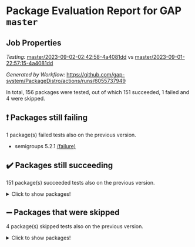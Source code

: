 # Package Evaluation Report for GAP `master`

## Job Properties

*Testing:* [master/2023-09-02-02:42:58-4a4081dd](https://github.com/gap-system/PackageDistro/blob/data/reports/master/2023-09-02-02:42:58-4a4081dd) vs [master/2023-09-01-22:57:15-4a4081dd](https://github.com/gap-system/PackageDistro/blob/data/reports/master/2023-09-01-22:57:15-4a4081dd)

*Generated by Workflow:* https://github.com/gap-system/PackageDistro/actions/runs/6055737949

In total, 156 packages were tested, out of which 151 succeeded, 1 failed and 4 were skipped.

## :exclamation: Packages still failing

1 package(s) failed tests also on the previous version.
- semigroups 5.2.1 [(failure)](https://github.com/gap-system/PackageDistro/actions/runs/6055737949/job/16435191346)

## :heavy_check_mark: Packages still succeeding

151 package(s) succeeded tests also on the previous version.
<details><summary>Click to show packages!</summary>

- 4ti2interface 2023.02-04 [(success)](https://github.com/gap-system/PackageDistro/actions/runs/6055737949/job/16435183112)
- ace 5.6.2 [(success)](https://github.com/gap-system/PackageDistro/actions/runs/6055737949/job/16435183186)
- aclib 1.3.2 [(success)](https://github.com/gap-system/PackageDistro/actions/runs/6055737949/job/16435183255)
- agt 0.3.1 [(success)](https://github.com/gap-system/PackageDistro/actions/runs/6055737949/job/16435183327)
- alnuth 3.2.1 [(success)](https://github.com/gap-system/PackageDistro/actions/runs/6055737949/job/16435183405)
- anupq 3.3.0 [(success)](https://github.com/gap-system/PackageDistro/actions/runs/6055737949/job/16435183476)
- atlasrep 2.1.7 [(success)](https://github.com/gap-system/PackageDistro/actions/runs/6055737949/job/16435183545)
- autodoc 2023.06.19 [(success)](https://github.com/gap-system/PackageDistro/actions/runs/6055737949/job/16435183597)
- automata 1.15 [(success)](https://github.com/gap-system/PackageDistro/actions/runs/6055737949/job/16435183661)
- automgrp 1.3.2 [(success)](https://github.com/gap-system/PackageDistro/actions/runs/6055737949/job/16435183713)
- autpgrp 1.11 [(success)](https://github.com/gap-system/PackageDistro/actions/runs/6055737949/job/16435183784)
- cap 2023.09-01 [(success)](https://github.com/gap-system/PackageDistro/actions/runs/6055737949/job/16435183832)
- caratinterface 2.3.5 [(success)](https://github.com/gap-system/PackageDistro/actions/runs/6055737949/job/16435183897)
- cddinterface 2022.11.01 [(success)](https://github.com/gap-system/PackageDistro/actions/runs/6055737949/job/16435183934)
- circle 1.6.6 [(success)](https://github.com/gap-system/PackageDistro/actions/runs/6055737949/job/16435183973)
- classicpres 1.22 [(success)](https://github.com/gap-system/PackageDistro/actions/runs/6055737949/job/16435184007)
- cohomolo 1.6.11 [(success)](https://github.com/gap-system/PackageDistro/actions/runs/6055737949/job/16435184043)
- congruence 1.2.5 [(success)](https://github.com/gap-system/PackageDistro/actions/runs/6055737949/job/16435184086)
- corelg 1.56 [(success)](https://github.com/gap-system/PackageDistro/actions/runs/6055737949/job/16435184129)
- crime 1.6 [(success)](https://github.com/gap-system/PackageDistro/actions/runs/6055737949/job/16435184171)
- crisp 1.4.6 [(success)](https://github.com/gap-system/PackageDistro/actions/runs/6055737949/job/16435184215)
- crypting 0.10.4 [(success)](https://github.com/gap-system/PackageDistro/actions/runs/6055737949/job/16435184265)
- cryst 4.1.26 [(success)](https://github.com/gap-system/PackageDistro/actions/runs/6055737949/job/16435184313)
- crystcat 1.1.10 [(success)](https://github.com/gap-system/PackageDistro/actions/runs/6055737949/job/16435184365)
- ctbllib 1.3.6 [(success)](https://github.com/gap-system/PackageDistro/actions/runs/6055737949/job/16435184425)
- cubefree 1.19 [(success)](https://github.com/gap-system/PackageDistro/actions/runs/6055737949/job/16435184472)
- curlinterface 2.3.2 [(success)](https://github.com/gap-system/PackageDistro/actions/runs/6055737949/job/16435184515)
- cvec 2.8.1 [(success)](https://github.com/gap-system/PackageDistro/actions/runs/6055737949/job/16435184561)
- datastructures 0.3.0 [(success)](https://github.com/gap-system/PackageDistro/actions/runs/6055737949/job/16435184597)
- deepthought 1.0.6 [(success)](https://github.com/gap-system/PackageDistro/actions/runs/6055737949/job/16435184634)
- design 1.8 [(success)](https://github.com/gap-system/PackageDistro/actions/runs/6055737949/job/16435184678)
- difsets 2.3.1 [(success)](https://github.com/gap-system/PackageDistro/actions/runs/6055737949/job/16435184725)
- digraphs 1.6.2 [(success)](https://github.com/gap-system/PackageDistro/actions/runs/6055737949/job/16435184770)
- edim 1.3.7 [(success)](https://github.com/gap-system/PackageDistro/actions/runs/6055737949/job/16435184818)
- example 4.3.4 [(success)](https://github.com/gap-system/PackageDistro/actions/runs/6055737949/job/16435184868)
- examplesforhomalg 2023.08-02 [(success)](https://github.com/gap-system/PackageDistro/actions/runs/6055737949/job/16435184906)
- factint 1.6.3 [(success)](https://github.com/gap-system/PackageDistro/actions/runs/6055737949/job/16435184953)
- ferret 1.0.9 [(success)](https://github.com/gap-system/PackageDistro/actions/runs/6055737949/job/16435184994)
- fga 1.5.0 [(success)](https://github.com/gap-system/PackageDistro/actions/runs/6055737949/job/16435185048)
- fining 1.5.6 [(success)](https://github.com/gap-system/PackageDistro/actions/runs/6055737949/job/16435185114)
- float 1.0.3 [(success)](https://github.com/gap-system/PackageDistro/actions/runs/6055737949/job/16435185176)
- format 1.4.3 [(success)](https://github.com/gap-system/PackageDistro/actions/runs/6055737949/job/16435185227)
- forms 1.2.9 [(success)](https://github.com/gap-system/PackageDistro/actions/runs/6055737949/job/16435185284)
- fplsa 1.2.6 [(success)](https://github.com/gap-system/PackageDistro/actions/runs/6055737949/job/16435185332)
- fr 2.4.12 [(success)](https://github.com/gap-system/PackageDistro/actions/runs/6055737949/job/16435185386)
- francy 2.0.3 [(success)](https://github.com/gap-system/PackageDistro/actions/runs/6055737949/job/16435185440)
- fwtree 1.3 [(success)](https://github.com/gap-system/PackageDistro/actions/runs/6055737949/job/16435185515)
- gapdoc 1.6.6 [(success)](https://github.com/gap-system/PackageDistro/actions/runs/6055737949/job/16435185577)
- gauss 2023.02-04 [(success)](https://github.com/gap-system/PackageDistro/actions/runs/6055737949/job/16435185645)
- gaussforhomalg 2023.08-01 [(success)](https://github.com/gap-system/PackageDistro/actions/runs/6055737949/job/16435185703)
- gbnp 1.0.5 [(success)](https://github.com/gap-system/PackageDistro/actions/runs/6055737949/job/16435185757)
- generalizedmorphismsforcap 2023.08-02 [(success)](https://github.com/gap-system/PackageDistro/actions/runs/6055737949/job/16435185811)
- genss 1.6.8 [(success)](https://github.com/gap-system/PackageDistro/actions/runs/6055737949/job/16435185866)
- gradedmodules 2023.08-01 [(success)](https://github.com/gap-system/PackageDistro/actions/runs/6055737949/job/16435185923)
- gradedringforhomalg 2023.08-01 [(success)](https://github.com/gap-system/PackageDistro/actions/runs/6055737949/job/16435185973)
- grape 4.9.0 [(success)](https://github.com/gap-system/PackageDistro/actions/runs/6055737949/job/16435186045)
- groupoids 1.73 [(success)](https://github.com/gap-system/PackageDistro/actions/runs/6055737949/job/16435186102)
- grpconst 2.6.4 [(success)](https://github.com/gap-system/PackageDistro/actions/runs/6055737949/job/16435186151)
- guarana 0.96.3 [(success)](https://github.com/gap-system/PackageDistro/actions/runs/6055737949/job/16435186190)
- guava 3.18 [(success)](https://github.com/gap-system/PackageDistro/actions/runs/6055737949/job/16435186230)
- hap 1.58 [(success)](https://github.com/gap-system/PackageDistro/actions/runs/6055737949/job/16435186281)
- hapcryst 0.1.15 [(success)](https://github.com/gap-system/PackageDistro/actions/runs/6055737949/job/16435186333)
- hecke 1.5.3 [(success)](https://github.com/gap-system/PackageDistro/actions/runs/6055737949/job/16435186383)
- help 3.5 [(success)](https://github.com/gap-system/PackageDistro/actions/runs/6055737949/job/16435186436)
- homalg 2023.08-02 [(success)](https://github.com/gap-system/PackageDistro/actions/runs/6055737949/job/16435186484)
- homalgtocas 2023.08-01 [(success)](https://github.com/gap-system/PackageDistro/actions/runs/6055737949/job/16435186539)
- idrel 2.45 [(success)](https://github.com/gap-system/PackageDistro/actions/runs/6055737949/job/16435186592)
- images 1.3.1 [(success)](https://github.com/gap-system/PackageDistro/actions/runs/6055737949/job/16435186662)
- intpic 0.3.0 [(success)](https://github.com/gap-system/PackageDistro/actions/runs/6055737949/job/16435186706)
- io 4.8.1 [(success)](https://github.com/gap-system/PackageDistro/actions/runs/6055737949/job/16435186783)
- io_forhomalg 2023.02-04 [(success)](https://github.com/gap-system/PackageDistro/actions/runs/6055737949/job/16435186827)
- irredsol 1.4.4 [(success)](https://github.com/gap-system/PackageDistro/actions/runs/6055737949/job/16435186889)
- json 2.1.1 [(success)](https://github.com/gap-system/PackageDistro/actions/runs/6055737949/job/16435186942)
- jupyterkernel 1.5.0 [(success)](https://github.com/gap-system/PackageDistro/actions/runs/6055737949/job/16435186987)
- jupyterviz 1.5.6 [(success)](https://github.com/gap-system/PackageDistro/actions/runs/6055737949/job/16435187043)
- kan 1.36 [(success)](https://github.com/gap-system/PackageDistro/actions/runs/6055737949/job/16435187095)
- kbmag 1.5.11 [(success)](https://github.com/gap-system/PackageDistro/actions/runs/6055737949/job/16435187154)
- laguna 3.9.6 [(success)](https://github.com/gap-system/PackageDistro/actions/runs/6055737949/job/16435187232)
- liealgdb 2.2.1 [(success)](https://github.com/gap-system/PackageDistro/actions/runs/6055737949/job/16435187297)
- liepring 2.8 [(success)](https://github.com/gap-system/PackageDistro/actions/runs/6055737949/job/16435187376)
- liering 2.4.2 [(success)](https://github.com/gap-system/PackageDistro/actions/runs/6055737949/job/16435187443)
- linearalgebraforcap 2023.08-08 [(success)](https://github.com/gap-system/PackageDistro/actions/runs/6055737949/job/16435187520)
- localizeringforhomalg 2023.08-02 [(success)](https://github.com/gap-system/PackageDistro/actions/runs/6055737949/job/16435187587)
- loops 3.4.3 [(success)](https://github.com/gap-system/PackageDistro/actions/runs/6055737949/job/16435187666)
- lpres 1.0.3 [(success)](https://github.com/gap-system/PackageDistro/actions/runs/6055737949/job/16435187752)
- majoranaalgebras 1.5.1 [(success)](https://github.com/gap-system/PackageDistro/actions/runs/6055737949/job/16435187843)
- mapclass 1.4.6 [(success)](https://github.com/gap-system/PackageDistro/actions/runs/6055737949/job/16435187946)
- matgrp 0.70 [(success)](https://github.com/gap-system/PackageDistro/actions/runs/6055737949/job/16435188043)
- matricesforhomalg 2023.08-02 [(success)](https://github.com/gap-system/PackageDistro/actions/runs/6055737949/job/16435188135)
- modisom 2.5.4 [(success)](https://github.com/gap-system/PackageDistro/actions/runs/6055737949/job/16435188220)
- modulepresentationsforcap 2023.09-01 [(success)](https://github.com/gap-system/PackageDistro/actions/runs/6055737949/job/16435188321)
- modules 2023.08-02 [(success)](https://github.com/gap-system/PackageDistro/actions/runs/6055737949/job/16435188427)
- monoidalcategories 2023.08-11 [(success)](https://github.com/gap-system/PackageDistro/actions/runs/6055737949/job/16435188509)
- nconvex 2022.09-01 [(success)](https://github.com/gap-system/PackageDistro/actions/runs/6055737949/job/16435188587)
- nilmat 1.4.2 [(success)](https://github.com/gap-system/PackageDistro/actions/runs/6055737949/job/16435188675)
- nock 1.5 [(success)](https://github.com/gap-system/PackageDistro/actions/runs/6055737949/job/16435188781)
- normalizinterface 1.3.6 [(success)](https://github.com/gap-system/PackageDistro/actions/runs/6055737949/job/16435188867)
- nq 2.5.10 [(success)](https://github.com/gap-system/PackageDistro/actions/runs/6055737949/job/16435188948)
- numericalsgps 1.3.1 [(success)](https://github.com/gap-system/PackageDistro/actions/runs/6055737949/job/16435189070)
- openmath 11.5.3 [(success)](https://github.com/gap-system/PackageDistro/actions/runs/6055737949/job/16435189175)
- orb 4.9.0 [(success)](https://github.com/gap-system/PackageDistro/actions/runs/6055737949/job/16435189283)
- packagemanager 1.4.1 [(success)](https://github.com/gap-system/PackageDistro/actions/runs/6055737949/job/16435189388)
- patternclass 2.4.3 [(success)](https://github.com/gap-system/PackageDistro/actions/runs/6055737949/job/16435189494)
- permut 2.0.4 [(success)](https://github.com/gap-system/PackageDistro/actions/runs/6055737949/job/16435189619)
- polenta 1.3.10 [(success)](https://github.com/gap-system/PackageDistro/actions/runs/6055737949/job/16435189718)
- polymaking 0.8.6 [(success)](https://github.com/gap-system/PackageDistro/actions/runs/6055737949/job/16435189816)
- primgrp 3.4.4 [(success)](https://github.com/gap-system/PackageDistro/actions/runs/6055737949/job/16435189929)
- profiling 2.5.4 [(success)](https://github.com/gap-system/PackageDistro/actions/runs/6055737949/job/16435190026)
- qpa 1.34 [(success)](https://github.com/gap-system/PackageDistro/actions/runs/6055737949/job/16435190125)
- quagroup 1.8.3 [(success)](https://github.com/gap-system/PackageDistro/actions/runs/6055737949/job/16435190240)
- radiroot 2.9 [(success)](https://github.com/gap-system/PackageDistro/actions/runs/6055737949/job/16435190324)
- rcwa 4.7.1 [(success)](https://github.com/gap-system/PackageDistro/actions/runs/6055737949/job/16435190489)
- rds 1.8 [(success)](https://github.com/gap-system/PackageDistro/actions/runs/6055737949/job/16435190592)
- recog 1.4.2 [(success)](https://github.com/gap-system/PackageDistro/actions/runs/6055737949/job/16435190688)
- repndecomp 1.3.0 [(success)](https://github.com/gap-system/PackageDistro/actions/runs/6055737949/job/16435190777)
- repsn 3.1.1 [(success)](https://github.com/gap-system/PackageDistro/actions/runs/6055737949/job/16435190862)
- resclasses 4.7.3 [(success)](https://github.com/gap-system/PackageDistro/actions/runs/6055737949/job/16435190957)
- ringsforhomalg 2023.08-02 [(success)](https://github.com/gap-system/PackageDistro/actions/runs/6055737949/job/16435191050)
- sco 2023.08-01 [(success)](https://github.com/gap-system/PackageDistro/actions/runs/6055737949/job/16435191145)
- scscp 2.4.1 [(success)](https://github.com/gap-system/PackageDistro/actions/runs/6055737949/job/16435191262)
- sglppow 2.3 [(success)](https://github.com/gap-system/PackageDistro/actions/runs/6055737949/job/16435191450)
- sgpviz 0.999.5 [(success)](https://github.com/gap-system/PackageDistro/actions/runs/6055737949/job/16435191527)
- simpcomp 2.1.14 [(success)](https://github.com/gap-system/PackageDistro/actions/runs/6055737949/job/16435191596)
- singular 2023.02.09 [(success)](https://github.com/gap-system/PackageDistro/actions/runs/6055737949/job/16435191656)
- sl2reps 1.1 [(success)](https://github.com/gap-system/PackageDistro/actions/runs/6055737949/job/16435191714)
- sla 1.5.3 [(success)](https://github.com/gap-system/PackageDistro/actions/runs/6055737949/job/16435191786)
- smallgrp 1.5.3 [(success)](https://github.com/gap-system/PackageDistro/actions/runs/6055737949/job/16435191867)
- smallsemi 0.6.13 [(success)](https://github.com/gap-system/PackageDistro/actions/runs/6055737949/job/16435191954)
- sonata 2.9.6 [(success)](https://github.com/gap-system/PackageDistro/actions/runs/6055737949/job/16435192030)
- sophus 1.27 [(success)](https://github.com/gap-system/PackageDistro/actions/runs/6055737949/job/16435192097)
- sotgrps 1.2 [(success)](https://github.com/gap-system/PackageDistro/actions/runs/6055737949/job/16435192164)
- spinsym 1.5.2 [(success)](https://github.com/gap-system/PackageDistro/actions/runs/6055737949/job/16435192217)
- standardff 0.9.4 [(success)](https://github.com/gap-system/PackageDistro/actions/runs/6055737949/job/16435192273)
- symbcompcc 1.3.2 [(success)](https://github.com/gap-system/PackageDistro/actions/runs/6055737949/job/16435192317)
- thelma 1.3 [(success)](https://github.com/gap-system/PackageDistro/actions/runs/6055737949/job/16435192361)
- tomlib 1.2.9 [(success)](https://github.com/gap-system/PackageDistro/actions/runs/6055737949/job/16435192404)
- toolsforhomalg 2023.07-01 [(success)](https://github.com/gap-system/PackageDistro/actions/runs/6055737949/job/16435192440)
- toric 1.9.5 [(success)](https://github.com/gap-system/PackageDistro/actions/runs/6055737949/job/16435192471)
- toricvarieties 2022.07.13 [(success)](https://github.com/gap-system/PackageDistro/actions/runs/6055737949/job/16435192501)
- transgrp 3.6.4 [(success)](https://github.com/gap-system/PackageDistro/actions/runs/6055737949/job/16435192529)
- ugaly 4.1.3 [(success)](https://github.com/gap-system/PackageDistro/actions/runs/6055737949/job/16435192574)
- unipot 1.5 [(success)](https://github.com/gap-system/PackageDistro/actions/runs/6055737949/job/16435192613)
- unitlib 4.2.0 [(success)](https://github.com/gap-system/PackageDistro/actions/runs/6055737949/job/16435192653)
- utils 0.82 [(success)](https://github.com/gap-system/PackageDistro/actions/runs/6055737949/job/16435192688)
- uuid 0.7 [(success)](https://github.com/gap-system/PackageDistro/actions/runs/6055737949/job/16435192729)
- walrus 0.9991 [(success)](https://github.com/gap-system/PackageDistro/actions/runs/6055737949/job/16435192767)
- wedderga 4.10.4 [(success)](https://github.com/gap-system/PackageDistro/actions/runs/6055737949/job/16435192802)
- xmod 2.91 [(success)](https://github.com/gap-system/PackageDistro/actions/runs/6055737949/job/16435192841)
- xmodalg 1.23 [(success)](https://github.com/gap-system/PackageDistro/actions/runs/6055737949/job/16435192898)
- yangbaxter 0.10.3 [(success)](https://github.com/gap-system/PackageDistro/actions/runs/6055737949/job/16435192941)
- zeromqinterface 0.14 [(success)](https://github.com/gap-system/PackageDistro/actions/runs/6055737949/job/16435192991)
</details>

## :heavy_minus_sign: Packages that were skipped

4 package(s) skipped tests also on the previous version.
<details><summary>Click to show packages!</summary>

- browse 1.8.21 [(skipped)](https://github.com/gap-system/PackageDistro/actions/runs/6055737949/job/16434982635)
- itc 1.5.1 [(skipped)](https://github.com/gap-system/PackageDistro/actions/runs/6055737949/job/16434982635)
- polycyclic 2.16 [(skipped)](https://github.com/gap-system/PackageDistro/actions/runs/6055737949/job/16434982635)
- xgap 4.31 [(skipped)](https://github.com/gap-system/PackageDistro/actions/runs/6055737949/job/16434982635)
</details>

